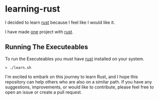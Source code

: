 # learning-rust


I decided to learn [rust](https://rust-lang.org) because I feel like I would like it.

I have made [one](https://git.hylia.dev/Reddit-Bot) project with [rust](https://rust-lang.org).

## Running The Executeables


To run the Executeables you must have [rust](https://rust-lang.org) installed on your system.

```shell
> ./learn.sh
```


I'm excited to embark on this journey to learn Rust, and I hope this repository can help others who are also on a similar path. If you have any suggestions, improvements, or would like to contribute, please feel free to open an issue or create a pull request.
